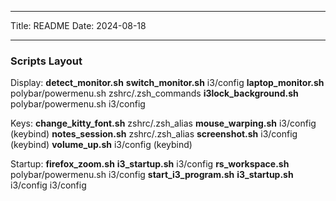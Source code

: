 ***
Title: README
Date: 2024-08-18
***
### Scripts Layout

Display:
    **detect_monitor.sh**
        **switch_monitor.sh**
            i3/config
        **laptop_monitor.sh**
            polybar/powermenu.sh
        zshrc/.zsh_commands
    **i3lock_background.sh**
        polybar/powermenu.sh
            i3/config

Keys:
    **change_kitty_font.sh**
        zshrc/.zsh_alias
    **mouse_warping.sh**
        i3/config (keybind)
    **notes_session.sh**
        zshrc/.zsh_alias
    **screenshot.sh**
        i3/config (keybind)
    **volume_up.sh**
        i3/config (keybind)

Startup:
    **firefox_zoom.sh**
        **i3_startup.sh**
            i3/config
    **rs_workspace.sh**
        polybar/powermenu.sh
            i3/config
    **start_i3_program.sh**
        **i3_startup.sh**
            i3/config
        i3/config
